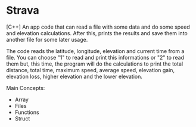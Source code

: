 # Strava
[C++] An app code that can read a file with some data and do some speed and elevation calculations. After this, prints the results and save them into another file for some later usage.


The code reads the latitude, longitude, elevation and current time from a file. You can choose "1" to read and print this informations or "2" to read them but, this time, the program will do the calculations to print the total distance, total time, maximum speed, average speed, elevation gain, elevation loss, higher elevation and the lower elevation.

Main Concepts:

- Array
- Files
- Functions
- Struct
